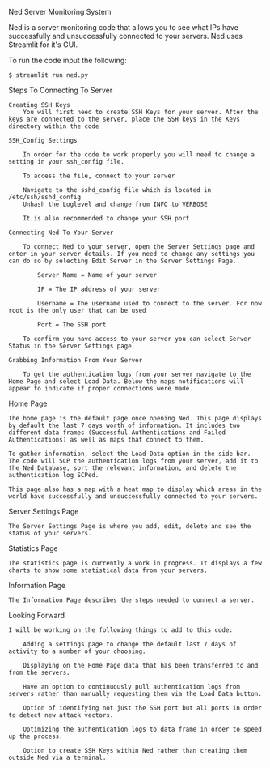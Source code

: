 Ned Server Monitoring System 

Ned is a server monitoring code that allows you to see what IPs have successfully and unsuccessfully connected to your servers. Ned uses Streamlit for it's GUI. 

To run the code input the following:
	
	$ streamlit run ned.py

Steps To Connecting To Server

	Creating SSH Keys
		You will first need to create SSH Keys for your server. After the keys are connected to the server, place the SSH keys in the Keys directory within the code

	SSH_Config Settings
		
		In order for the code to work properly you will need to change a setting in your ssh_config file.
		
		To access the file, connect to your server
		
		Navigate to the sshd_config file which is located in /etc/ssh/sshd_config
		Unhash the Loglevel and change from INFO to VERBOSE
		
		It is also recommended to change your SSH port

	Connecting Ned To Your Server

		To connect Ned to your server, open the Server Settings page and enter in your server details. If you need to change any settings you can do so by selecting Edit Server in the Server Settings Page.

			Server Name = Name of your server

			IP = The IP address of your server

			Username = The username used to connect to the server. For now root is the only user that can be used

			Port = The SSH port
		
		To confirm you have access to your server you can select Server Status in the Server Settings page

	Grabbing Information From Your Server

		To get the authentication logs from your server navigate to the Home Page and select Load Data. Below the maps notifications will appear to indicate if proper connections were made.

Home Page

	The home page is the default page once opening Ned. This page displays by default the last 7 days worth of information. It includes two different data frames (Successful Authentications and Failed Authentications) as well as maps that connect to them. 

	To gather information, select the Load Data option in the side bar. The code will SCP the authentication logs from your server, add it to the Ned Database, sort the relevant information, and delete the authentication log SCPed.

	This page also has a map with a heat map to display which areas in the world have successfully and unsuccessfully connected to your servers. 

Server Settings Page

	The Server Settings Page is where you add, edit, delete and see the status of your servers.

Statistics Page
	
	The statistics page is currently a work in progress. It displays a few charts to show some statistical data from your servers.

Information Page

	The Information Page describes the steps needed to connect a server.

Looking Forward

	I will be working on the following things to add to this code:

		Adding a settings page to change the default last 7 days of activity to a number of your choosing.

		Displaying on the Home Page data that has been transferred to and from the servers.

		Have an option to continuously pull authentication logs from servers rather than manually requesting them via the Load Data button.

		Option of identifying not just the SSH port but all ports in order to detect new attack vectors.

		Optimizing the authentication logs to data frame in order to speed up the process.

		Option to create SSH Keys within Ned rather than creating them outside Ned via a terminal. 